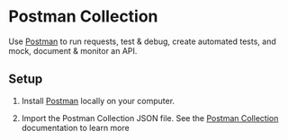 # Postman Collection

Use [Postman](https://www.getpostman.com/) to run requests, test & debug, create automated tests, and mock, document &
 monitor an API.

## Setup

1. Install [Postman](https://www.getpostman.com/) locally on your computer.

2. Import the Postman Collection JSON file. See the [Postman Collection](https://www.getpostman.com/collection) documentation to learn more